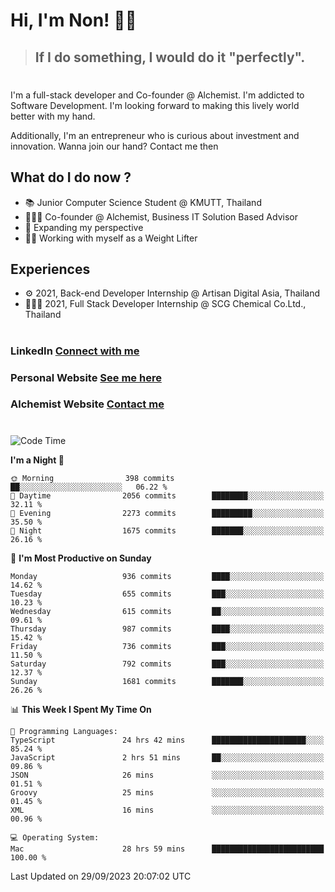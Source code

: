 # Hi, I'm Non! 🖐🏻

> ## If I do something, I would do it "perfectly".

#

I'm a full-stack developer and Co-founder @ Alchemist. I'm addicted to Software Development. I'm looking forward to making this lively world better with my hand.

Additionally, I'm an entrepreneur who is curious about investment and innovation. Wanna join our hand? Contact me then

## What do I do now ?

- 📚 Junior Computer Science Student @ KMUTT, Thailand
- 🧑🏻‍💻 Co-founder @ Alchemist, Business IT Solution Based Advisor
- 🌈 Expanding my perspective
- 🏋🏻 Working with myself as a Weight Lifter

## Experiences

- ⚙️ 2021, Back-end Developer Internship @ Artisan Digital Asia, Thailand
- 🧑🏻‍💻 2021, Full Stack Developer Internship @ SCG Chemical Co.Ltd., Thailand

#

### LinkedIn [Connect with me](https://www.linkedin.com/in/non-nontra/)

### Personal Website [See me here](https://nonnontra.com/)

### Alchemist Website [Contact me](https://alchemist-softwarehouse.co/)

#

<!--START_SECTION:waka-->
![Code Time](http://img.shields.io/badge/Code%20Time-3%2C136%20hrs%2050%20mins-blue)

**I'm a Night 🦉** 

```text
🌞 Morning                398 commits         ██░░░░░░░░░░░░░░░░░░░░░░░   06.22 % 
🌆 Daytime                2056 commits        ████████░░░░░░░░░░░░░░░░░   32.11 % 
🌃 Evening                2273 commits        █████████░░░░░░░░░░░░░░░░   35.50 % 
🌙 Night                  1675 commits        ███████░░░░░░░░░░░░░░░░░░   26.16 % 
```
📅 **I'm Most Productive on Sunday** 

```text
Monday                   936 commits         ████░░░░░░░░░░░░░░░░░░░░░   14.62 % 
Tuesday                  655 commits         ███░░░░░░░░░░░░░░░░░░░░░░   10.23 % 
Wednesday                615 commits         ██░░░░░░░░░░░░░░░░░░░░░░░   09.61 % 
Thursday                 987 commits         ████░░░░░░░░░░░░░░░░░░░░░   15.42 % 
Friday                   736 commits         ███░░░░░░░░░░░░░░░░░░░░░░   11.50 % 
Saturday                 792 commits         ███░░░░░░░░░░░░░░░░░░░░░░   12.37 % 
Sunday                   1681 commits        ███████░░░░░░░░░░░░░░░░░░   26.26 % 
```


📊 **This Week I Spent My Time On** 

```text
💬 Programming Languages: 
TypeScript               24 hrs 42 mins      █████████████████████░░░░   85.24 % 
JavaScript               2 hrs 51 mins       ██░░░░░░░░░░░░░░░░░░░░░░░   09.86 % 
JSON                     26 mins             ░░░░░░░░░░░░░░░░░░░░░░░░░   01.51 % 
Groovy                   25 mins             ░░░░░░░░░░░░░░░░░░░░░░░░░   01.45 % 
XML                      16 mins             ░░░░░░░░░░░░░░░░░░░░░░░░░   00.96 % 

💻 Operating System: 
Mac                      28 hrs 59 mins      █████████████████████████   100.00 % 
```


 Last Updated on 29/09/2023 20:07:02 UTC
<!--END_SECTION:waka-->
